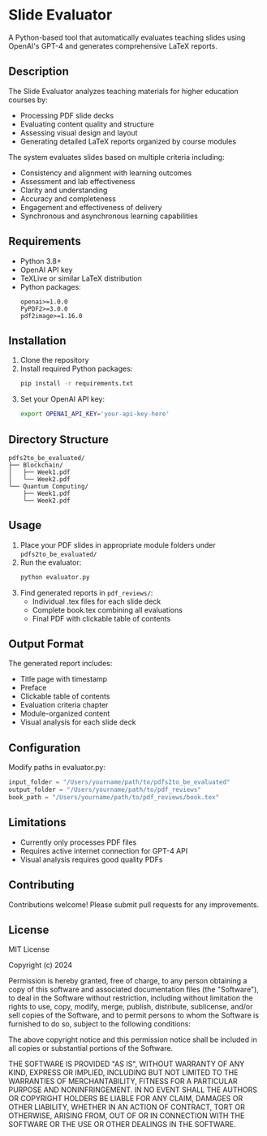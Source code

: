 # Slide Evaluator

A Python-based tool that automatically evaluates teaching slides using OpenAI's GPT-4 and generates comprehensive LaTeX reports.

## Description
The Slide Evaluator analyzes teaching materials for higher education courses by:
- Processing PDF slide decks
- Evaluating content quality and structure
- Assessing visual design and layout
- Generating detailed LaTeX reports organized by course modules

The system evaluates slides based on multiple criteria including:
- Consistency and alignment with learning outcomes
- Assessment and lab effectiveness
- Clarity and understanding
- Accuracy and completeness
- Engagement and effectiveness of delivery
- Synchronous and asynchronous learning capabilities

## Requirements
- Python 3.8+
- OpenAI API key
- TeXLive or similar LaTeX distribution
- Python packages:
  ```
  openai>=1.0.0
  PyPDF2>=3.0.0
  pdf2image>=1.16.0
  ```

## Installation
1. Clone the repository
2. Install required Python packages:
   ```bash
   pip install -r requirements.txt
   ```
3. Set your OpenAI API key:
   ```bash
   export OPENAI_API_KEY='your-api-key-here'
   ```

## Directory Structure
```
pdfs2to_be_evaluated/
├── Blockchain/
│   ├── Week1.pdf
│   └── Week2.pdf
└── Quantum Computing/
    ├── Week1.pdf
    └── Week2.pdf
```

## Usage
1. Place your PDF slides in appropriate module folders under `pdfs2to_be_evaluated/`
2. Run the evaluator:
   ```bash
   python evaluator.py
   ```
3. Find generated reports in `pdf_reviews/`:
   - Individual .tex files for each slide deck
   - Complete book.tex combining all evaluations
   - Final PDF with clickable table of contents

## Output Format
The generated report includes:
- Title page with timestamp
- Preface
- Clickable table of contents
- Evaluation criteria chapter
- Module-organized content
- Visual analysis for each slide deck

## Configuration
Modify paths in evaluator.py:
```python
input_folder = "/Users/yourname/path/to/pdfs2to_be_evaluated"
output_folder = "/Users/yourname/path/to/pdf_reviews"
book_path = "/Users/yourname/path/to/pdf_reviews/book.tex"
```

## Limitations
- Currently only processes PDF files
- Requires active internet connection for GPT-4 API
- Visual analysis requires good quality PDFs

## Contributing
Contributions welcome! Please submit pull requests for any improvements.

## License
MIT License

Copyright (c) 2024

Permission is hereby granted, free of charge, to any person obtaining a copy
of this software and associated documentation files (the "Software"), to deal
in the Software without restriction, including without limitation the rights
to use, copy, modify, merge, publish, distribute, sublicense, and/or sell
copies of the Software, and to permit persons to whom the Software is
furnished to do so, subject to the following conditions:

The above copyright notice and this permission notice shall be included in all
copies or substantial portions of the Software.

THE SOFTWARE IS PROVIDED "AS IS", WITHOUT WARRANTY OF ANY KIND, EXPRESS OR
IMPLIED, INCLUDING BUT NOT LIMITED TO THE WARRANTIES OF MERCHANTABILITY,
FITNESS FOR A PARTICULAR PURPOSE AND NONINFRINGEMENT. IN NO EVENT SHALL THE
AUTHORS OR COPYRIGHT HOLDERS BE LIABLE FOR ANY CLAIM, DAMAGES OR OTHER
LIABILITY, WHETHER IN AN ACTION OF CONTRACT, TORT OR OTHERWISE, ARISING FROM,
OUT OF OR IN CONNECTION WITH THE SOFTWARE OR THE USE OR OTHER DEALINGS IN THE
SOFTWARE.
